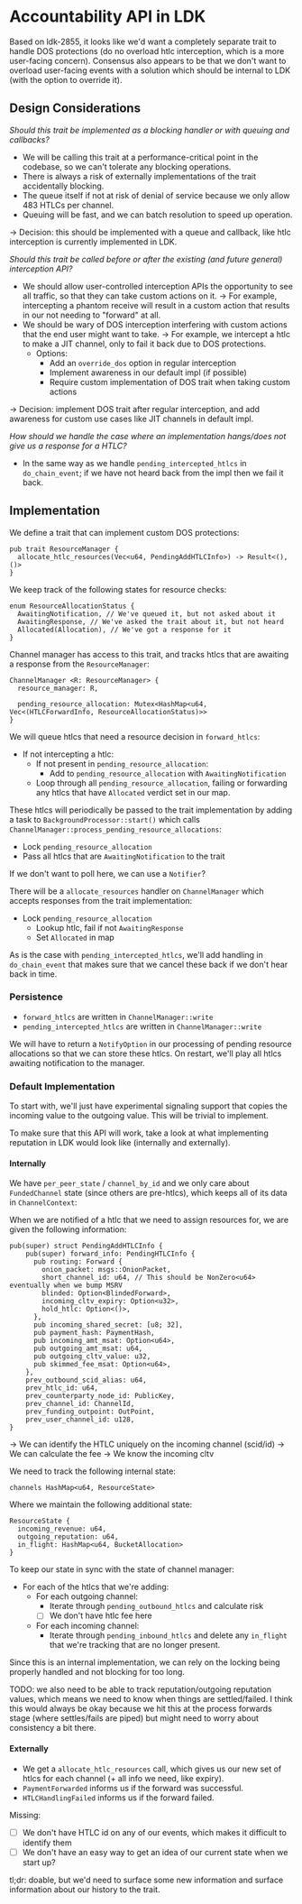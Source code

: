 # Accountability API in LDK

Based on ldk-2855, it looks like we'd want a completely separate trait
to handle DOS protections (do no overload htlc interception, which is
a more user-facing concern). Consensus also appears to be that we don't
want to overload user-facing events with a solution which should be
internal to LDK (with the option to override it).

## Design Considerations

*Should this trait be implemented as a blocking handler or with queuing
and callbacks?*
- We will be calling this trait at a performance-critical point in the
  codebase, so we can't tolerate any blocking operations.
- There is always a risk of externally implementations of the trait
  accidentally blocking.
- The queue itself if not at risk of denial of service because we only
  allow 483 HTLCs per channel.
- Queuing will be fast, and we can batch resolution to speed up
  operation.

-> Decision: this should be implemented with a queue and callback, like
   htlc interception is currently implemented in LDK.

*Should this trait be called before or after the existing (and future
general) interception API?*
- We should allow user-controlled interception APIs the opportunity to
  see all traffic, so that they can take custom actions on it.
  -> For example, intercepting a phantom receive will result in a
     custom action that results in our not needing to "forward" at all.
- We should be wary of DOS interception interfering with custom actions
  that the end user might want to take.
  -> For example, we intercept a htlc to make a JIT channel, only to
     fail it back due to DOS protections.
  - Options:
    - Add an `override_dos` option in regular interception
    - Implement awareness in our default impl (if possible)
    - Require custom implementation of DOS trait when taking custom
      actions

-> Decision: implement DOS trait after regular interception, and add
   awareness for custom use cases like JIT channels in default impl.

*How should we handle the case where an implementation hangs/does not
give us a response for a HTLC?*
- In the same way as we handle `pending_intercepted_htlcs` in
  `do_chain_event`; if we have not heard back from the impl then we
  fail it back.

## Implementation

We define a trait that can implement custom DOS protections:
```
pub trait ResourceManager {
  allocate_htlc_resources(Vec<u64, PendingAddHTLCInfo>) -> Result<(), ()>
}
```

We keep track of the following states for resource checks:
```
enum ResourceAllocationStatus {
  AwaitingNotification, // We've queued it, but not asked about it
  AwaitingResponse, // We've asked the trait about it, but not heard
  Allocated(Allocation), // We've got a response for it
}
```
Channel manager has access to this trait, and tracks htlcs that are
awaiting a response from the `ResourceManager`:
```
ChannelManager <R: ResourceManager> {
  resource_manager: R,

  pending_resource_allocation: Mutex<HashMap<u64, Vec<(HTLCForwardInfo, ResourceAllocationStatus)>>
}
```

We will queue htlcs that need a resource decision in `forward_htlcs`:
- If not intercepting a htlc:
  - If not present in `pending_resource_allocation`:
    - Add to `pending_resource_allocation` with `AwaitingNotification`
  - Loop through all `pending_resource_allocation`, failing or forwarding
    any htlcs that have `Allocated` verdict set in our map.

These htlcs will periodically be passed to the trait implementation
by adding a task to `BackgroundProcessor::start()` which calls
`ChannelManager::process_pending_resource_allocations`:
- Lock `pending_resource_allocation`
- Pass all htlcs that are `AwaitingNotification` to the trait

If we don't want to poll here, we can use a `Notifier`?

There will be a `allocate_resources` handler on `ChannelManager` which
accepts responses from the trait implementation:
- Lock `pending_resource_allocation`
  - Lookup htlc, fail if not `AwaitingResponse`
  - Set `Allocated` in map

As is the case with `pending_intercepted_htlcs`, we'll add handling
in `do_chain_event` that makes sure that we cancel these back if we
don't hear back in time.

### Persistence

- `forward_htlcs` are written in `ChannelManager::write`
- `pending_intercepted_htlcs` are written in `ChannelManager::write`

We will have to return a `NotifyOption` in our processing of pending
resource allocations so that we can store these htlcs. On restart,
we'll play all htlcs awaiting notification to the manager.

### Default Implementation

To start with, we'll just have experimental signaling support that
copies the incoming value to the outgoing value. This will be trivial
to implement.

To make sure that this API will work, take a look at what implementing
reputation in LDK would look like (internally and externally).

#### Internally

We have `per_peer_state` / `channel_by_id` and we only care about
`FundedChannel` state (since others are pre-htlcs), which keeps all
of its data in `ChannelContext`:

When we are notified of a htlc that we need to assign resources for,
we are given the following information:
```
pub(super) struct PendingAddHTLCInfo {
	pub(super) forward_info: PendingHTLCInfo {
	  pub routing: Forward {
		onion_packet: msgs::OnionPacket,
		short_channel_id: u64, // This should be NonZero<u64> eventually when we bump MSRV
		blinded: Option<BlindedForward>,
		incoming_cltv_expiry: Option<u32>,
		hold_htlc: Option<()>,
	  },
	  pub incoming_shared_secret: [u8; 32],
	  pub payment_hash: PaymentHash,
	  pub incoming_amt_msat: Option<u64>,
	  pub outgoing_amt_msat: u64,
	  pub outgoing_cltv_value: u32,
	  pub skimmed_fee_msat: Option<u64>,
    },
	prev_outbound_scid_alias: u64,
	prev_htlc_id: u64,
	prev_counterparty_node_id: PublicKey,
	prev_channel_id: ChannelId,
	prev_funding_outpoint: OutPoint,
	prev_user_channel_id: u128,
}

```
-> We can identify the HTLC uniquely on the incoming channel (scid/id)
-> We can calculate the fee
-> We know the incoming cltv

We need to track the following internal state:
```
channels HashMap<u64, ResourceState>
```

Where we maintain the following additional state:
```
ResourceState {
  incoming_revenue: u64,
  outgoing_reputation: u64,
  in_flight: HashMap<u64, BucketAllocation> 
}
```

To keep our state in sync with the state of channel manager:
- For each of the htlcs that we're adding:
  - For each outgoing channel:
    - Iterate through `pending_outbound_htlcs` and calculate risk
    - [ ] We don't have htlc fee here
  - For each incoming channel:
    - Iterate through `pending_inbound_htlcs` and delete any `in_flight`
      that we're tracking that are no longer present.

Since this is an internal implementation, we can rely on the locking
being properly handled and not blocking for too long.

TODO: we also need to be able to track reputation/outgoing reputation
values, which means we need to know when things are settled/failed. I
think this would always be okay because we hit this at the process
forwards stage (where settles/fails are piped) but might need to worry
about consistency a bit there.

#### Externally

- We get a `allocate_htlc_resources` call, which gives us our new set
  of htlcs for each channel (+ all info we need, like expiry).
- `PaymentForwarded` informs us if the forward was successful.
- `HTLCHandlingFailed` informs us if the forward failed.

Missing:
- [ ] We don't have HTLC id on any of our events, which makes it
      difficult to identify them
- [ ] We don't have an easy way to get an idea of our current state
      when we start up?

tl;dr: doable, but we'd need to surface some new information and surface
information about our history to the trait.
